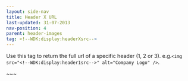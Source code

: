 ```yaml
---
layout: side-nav
title: Header X URL
last-updated: 31-07-2013
nav-position: 4
parent: header-images
tag: <!--WDK:display:headerXsrc-->
---
```


Use this tag to return the full url of a specific header (1, 2 or 3). e.g.`<img src="<!--WDK:display:header1src-->" alt="Company Logo" />`.
</div>
~~~